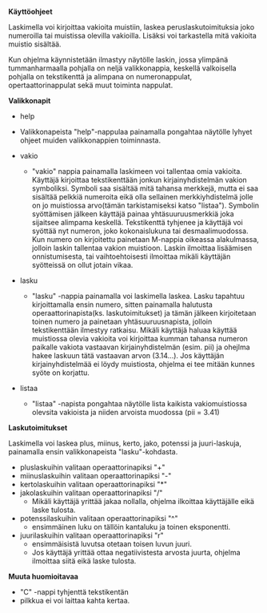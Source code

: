 **Käyttöohjeet**

Laskimella voi kirjoittaa vakioita muistiin, laskea peruslaskutoimituksia joko numeroilla tai muistissa olevilla vakioilla. Lisäksi voi tarkastella mitä vakioita muistio sisältää.  

Kun ohjelma käynnistetään ilmastyy näytölle laskin, jossa ylimpänä tummanharmaalla pohjalla on neljä valikkonappia, keskellä valkoisella pohjalla on tekstikenttä ja alimpana on numeronappulat, opertaattorinappulat sekä muut toiminta nappulat.

**Valikkonapit**

- help
 * Valikkonapeista "help"-nappulaa painamalla pongahtaa näytölle lyhyet ohjeet muiden valikkonappien toiminnasta.

- vakio
  * "vakio" nappia painamalla laskimeen voi tallentaa omia vakioita. Käyttäjä kirjoittaa tekstikenttään jonkun kirjainyhdistelmän vakion symboliksi. Symboli saa sisältää mitä tahansa merkkejä, mutta ei saa sisältää pelkkiä numeroita eikä olla sellainen merkkiyhdistelmä jolle on jo muistiossa arvo(tämän tarkistamiseksi katso "listaa"). Symbolin syöttämisen jälkeen käyttäjä painaa yhtäsuuruusmerkkiä joka sijaitsee alimpama keskellä. Tekstikenttä tyhjenee ja käyttäjä voi syöttää nyt numeron, joko kokonaislukuna tai desmaalimuodossa. Kun numero on kirjoitettu painetaan M-nappia oikeassa alakulmassa, jolloin laskin tallentaa vakion muistioon. Laskin ilmoittaa lisäämisen onnistumisesta, tai vaihtoehtoisesti ilmoittaa mikäli käyttäjän syötteissä on ollut jotain vikaa.

- lasku
  * "lasku" -nappia painamalla voi laskimella laskea. Lasku tapahtuu kirjoittamalla ensin numero, sitten painamalla halutusta operaattorinapista(ks. laskutoimitukset) ja tämän jälkeen kirjoitetaan toinen numero ja painetaan yhtäsuuruusnapista, jolloin tekstikenttään ilmestyy ratkaisu. Mikäli käyttäjä haluaa käyttää muistiossa olevia vakioita voi kirjoittaa kumman tahansa numeron paikalle vakiota vastaavan kirjainyhdistelmän (esim. pii) ja ohejlma hakee laskuun tätä vastaavan arvon (3.14...). Jos käyttäjän kirjainyhdistelmää ei löydy muistiosta, ohjelma ei tee mitään kunnes syöte on korjattu.

- listaa
  * "listaa" -napista pongahtaa näytölle lista kaikista vakiomuistiossa olevsita vakioista ja niiden arvoista muodossa (pii = 3.41)

**Laskutoimitukset**

Laskimella voi laskea plus, miinus, kerto, jako, potenssi ja juuri-laskuja, painamalla ensin valikkonapeista "lasku"-kohdasta.

- pluslaskuihin valitaan operaattorinapiksi "+"
- miinuslaskuihin valitaan operaattorinapiksi "-"
- kertolaskuihin valitaan operaattorinapiksi "*"
- jakolaskuihin valitaan operaattorinapiksi "/"
  * Mikäli käyttäjä yrittää jakaa nollalla, ohjelma ilkoittaa käyttäjälle eikä laske tulosta.
- potenssilaskuihin valitaan operaattorinapiksi "^"
  * ensimmäinen luku on tällöin kantaluku ja toinen eksponentti.
- juurilaskuihin valitaan operaattorinapiksi "r"
  * ensimmäisistä luvutsa otetaan toisen luvun juuri.
  * Jos käyttäjä yrittää ottaa negatiivistesta arvosta juurta, ohjelma ilmoittaa siitä eikä laske tulosta.

**Muuta huomioitavaa**
 - "C" -nappi tyhjenttä tekstikentän
 - pilkkua ei voi laittaa kahta kertaa.
